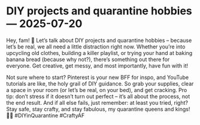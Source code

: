 # DIY projects and quarantine hobbies — 2025-07-20

Hey, fam! 👋 Let’s talk about DIY projects and quarantine hobbies – because let’s be real, we all need a little distraction right now. Whether you’re into upcycling old clothes, building a killer playlist, or trying your hand at baking banana bread (because why not?), there’s something out there for everyone. Get creative, get messy, and most importantly, have fun with it! 

Not sure where to start? Pinterest is your new BFF for inspo, and YouTube tutorials are like, the holy grail of DIY guidance. So grab your supplies, clear a space in your room (or let’s be real, on your bed), and get cracking. Pro tip: don’t stress if it doesn’t turn out perfect – it’s all about the process, not the end result. And if all else fails, just remember: at least you tried, right? Stay safe, stay crafty, and stay fabulous, my quarantine queens and kings! 💅✨ #DIYinQuarantine #CraftyAF